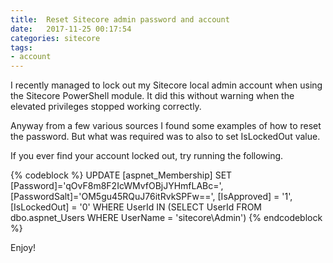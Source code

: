```yaml
---
title:  Reset Sitecore admin password and account
date:   2017-11-25 00:17:54
categories: sitecore
tags:
- account
---
```

I recently managed to lock out my Sitecore local admin account when using the Sitecore PowerShell module. It did this without warning when the elevated privileges stopped working correctly.

Anyway from a few various sources I found some examples of how to reset the password. But what was required was to also to set IsLockedOut value. 

If you ever find your account locked out, try running the following.

<!-- more -->

{% codeblock %}
UPDATE [aspnet_Membership] 
SET 
[Password]='qOvF8m8F2IcWMvfOBjJYHmfLABc=', 
[PasswordSalt]='OM5gu45RQuJ76itRvkSPFw==', 
[IsApproved] = '1', 
[IsLockedOut] = '0'
WHERE UserId IN (SELECT UserId FROM dbo.aspnet_Users WHERE UserName = 'sitecore\Admin') 
{% endcodeblock %}

Enjoy!